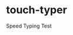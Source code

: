 # touch-typer

Speed Typing Test

<!-- #### [Try Here](https://saqemlas.github.io/touch-typer/) -->
